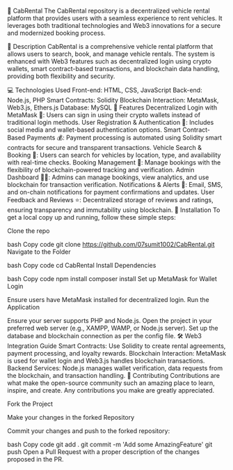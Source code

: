 🚖 CabRental
The CabRental repository is a decentralized vehicle rental platform that provides users with a seamless experience to rent vehicles. It leverages both traditional technologies and Web3 innovations for a secure and modernized booking process.

📝 Description
CabRental is a comprehensive vehicle rental platform that allows users to search, book, and manage vehicle rentals. The system is enhanced with Web3 features such as decentralized login using crypto wallets, smart contract-based transactions, and blockchain data handling, providing both flexibility and security.

💻 Technologies Used
Front-end: HTML, CSS, JavaScript
Back-end: Node.js, PHP
Smart Contracts: Solidity
Blockchain Interaction: MetaMask, Web3.js, Ethers.js
Database: MySQL
🌟 Features
Decentralized Login with MetaMask 🔐: Users can sign in using their crypto wallets instead of traditional login methods.
User Registration & Authentication 👤: Includes social media and wallet-based authentication options.
Smart Contract-Based Payments 💰: Payment processing is automated using Solidity smart contracts for secure and transparent transactions.
Vehicle Search & Booking 🚗: Users can search for vehicles by location, type, and availability with real-time checks.
Booking Management 🧾: Manage bookings with the flexibility of blockchain-powered tracking and verification.
Admin Dashboard 👨‍💼: Admins can manage bookings, view analytics, and use blockchain for transaction verification.
Notifications & Alerts 🔔: Email, SMS, and on-chain notifications for payment confirmations and updates.
User Feedback and Reviews ⭐: Decentralized storage of reviews and ratings, ensuring transparency and immutability using blockchain.
🔧 Installation
To get a local copy up and running, follow these simple steps:

Clone the repo

bash
Copy code
git clone https://github.com/07sumit1002/CabRental.git
Navigate to the Folder

bash
Copy code
cd CabRental
Install Dependencies

bash
Copy code
npm install
composer install
Set up MetaMask for Wallet Login

Ensure users have MetaMask installed for decentralized login.
Run the Application

Ensure your server supports PHP and Node.js.
Open the project in your preferred web server (e.g., XAMPP, WAMP, or Node.js server).
Set up the database and blockchain connection as per the config file.
🛠 Web3 Integration Guide
Smart Contracts: Use Solidity to create rental agreements, payment processing, and loyalty rewards.
Blockchain Interaction: MetaMask is used for wallet login and Web3.js handles blockchain transactions.
Backend Services: Node.js manages wallet verification, data requests from the blockchain, and transaction handling.
🤝 Contributing
Contributions are what make the open-source community such an amazing place to learn, inspire, and create. Any contributions you make are greatly appreciated.

Fork the Project

Make your changes in the forked Repository

Commit your changes and push to the forked repository:

bash
Copy code
git add .
git commit -m 'Add some AmazingFeature'
git push
Open a Pull Request with a proper description of the changes proposed in the PR.
